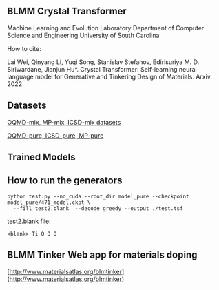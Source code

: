## BLMM Crystal Transformer

Machine Learning and Evolution Laboratory <break>
Department of Computer Science and Engineering<break>
University of South Carolina


How to cite:

Lai Wei, Qinyang Li, Yuqi Song, Stanislav Stefanov, Edirisuriya M. D. Siriwardane, Jianjun Hu*. Crystal Transformer: Self-learning neural language model for Generative and Tinkering Design of Materials. Arxiv. 2022


## Datasets

[OQMD-mix, MP-mix, ICSD-mix datasets](https://doi.org/10.6084/m9.figshare.19495100)

[OQMD-pure, ICSD-pure, MP-pure](https://doi.org/10.6084/m9.figshare.19495064)

## Trained Models




## How to run the generators

    python test.py --no_cuda --root_dir model_pure --checkpoint model_pure/471_model.ckpt \
      --fill test2.blank  --decode greedy --output ./test.tsf

test2.blank file:

    <blank> Ti O O O

## BLMM Tinker Web app for materials doping

[http://www.materialsatlas.org/blmtinker](http://www.materialsatlas.org/blmtinker)
